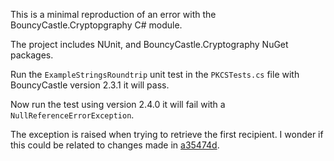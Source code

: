 This is a minimal reproduction of an error with the BouncyCastle.Cryptopgraphy C# module.

The project includes NUnit, and BouncyCastle.Cryptography NuGet packages.

Run the `ExampleStringsRoundtrip` unit test  in the `PKCSTests.cs` file with BouncyCastle version 2.3.1 it will pass.

Now run the test using version 2.4.0 it will fail with a `NullReferenceErrorException`.

The exception is raised when trying to retrieve the first recipient. I wonder if this could be related to changes made in [a35474d](https://github.com/bcgit/bc-csharp/commit/a35474d76646504318907bb3bd33e179fbecd997).
